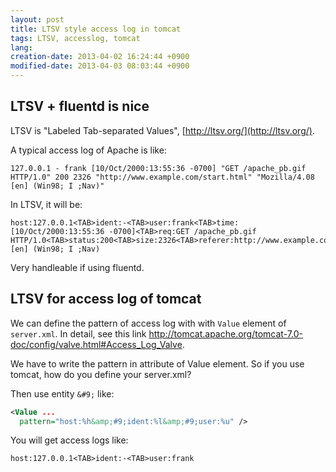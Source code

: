 ```yaml
---
layout: post
title: LTSV style access log in tomcat
tags: LTSV, accesslog, tomcat
lang: 
creation-date: 2013-04-02 16:24:44 +0900
modified-date: 2013-04-03 08:03:44 +0900
---
```

## LTSV + fluentd is nice

LTSV is "Labeled Tab-separated Values", [http://ltsv.org/](http://ltsv.org/).

A typical access log of Apache is like:

    127.0.0.1 - frank [10/Oct/2000:13:55:36 -0700] "GET /apache_pb.gif HTTP/1.0" 200 2326 "http://www.example.com/start.html" "Mozilla/4.08 [en] (Win98; I ;Nav)"

In LTSV, it will be:

    host:127.0.0.1<TAB>ident:-<TAB>user:frank<TAB>time:[10/Oct/2000:13:55:36 -0700]<TAB>req:GET /apache_pb.gif HTTP/1.0<TAB>status:200<TAB>size:2326<TAB>referer:http://www.example.com/start.html<TAB>ua:Mozilla/4.08 [en] (Win98; I ;Nav)

Very handleable if using fluentd.

## LTSV for access log of tomcat

We can define the pattern of access log with with `Value` element of `server.xml`.
In detail, see this link <http://tomcat.apache.org/tomcat-7.0-doc/config/valve.html#Access_Log_Valve>.

We have to write the pattern in attribute of Value element.
So if you use tomcat, how do you define your server.xml?

Then use entity `&#9;` like:

```xml
<Value ...
  pattern="host:%h&amp;#9;ident:%l&amp;#9;user:%u" />
```

You will get access logs like:

    host:127.0.0.1<TAB>ident:-<TAB>user:frank
